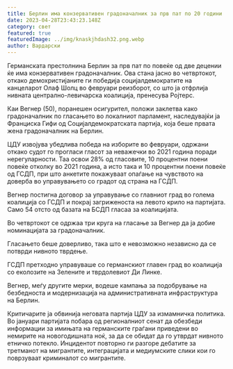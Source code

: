 ```yaml
---
title: Берлин има конзервативен градоначалник за прв пат по 20 години
date: 2023-04-28T23:43:23.148Z
category: свет
featured: true
featuredImage: ../img/knaskjhdash32.png.webp
author: Вардарски
---
```


Германската престолнина Берлин за прв пат по повеќе од две децении ќе има конзервативен градоначалник. Ова стана јасно во четвртокот, откако демохристијаните ги победија социјалдемократите на канцеларот Олаф Шолц во февруари реизборот, со што ја отфрлија нивната централно-левичарска коалиција, пренесува Ројтерс.

Каи Вегнер (50), поранешен осигурител, положи заклетва како градоначалник по гласањето во локалниот парламент, наследувајќи ја Франциска Гифи од Социјалдемократската партија, која беше првата жена градоначалник на Берлин.

ЦДУ извојува убедлива победа на изборите во февруари, одржани откако судот го прогласи гласот за неважечки во 2021 година поради нерегуларности. Таа освои 28% од гласовите, 10 процентни поени повеќе отколку во 2021 година, а исто така и 10 процентни поени повеќе од ГСДП, при што анкетите покажуваат опаѓање на чувството на доверба во управувањето со градот од страна на ГСДП.

Вегнер постигна договор за управување со главниот град во голема коалиција со ГСДП и покрај загриженоста на левото крило на партијата. Само 54 отсто од базата на БСДП гласаа за коалицијата.

Во четвртокот се одржаа три круга на гласање за Вегнер да ја добие номинацијата за градоначалник.

Гласањето беше доверливо, така што е невозможно независно да се потврди нивното тврдење.

ГСДП претходно управуваше со германскиот главен град во коалиција со еколозите на Зелените и тврдолевиот Ди Линке.

Вегнер, меѓу другите мерки, водеше кампања за подобрување на безбедноста и модернизација на административната инфраструктура на Берлин.

Критичарите ја обвинија неговата партија ЦДУ за измамничка политика. Во јануари партијата побара од регионалниот сенат да обезбеди информации за имињата на германските граѓани приведени во немирите на новогодишната ноќ, за да се обидат да го утврдат нивното етничко потекло. Инцидентот повторно ги разгоре дебатите за третманот на мигрантите, интеграцијата и медиумските слики кои го поврзуваат криминалот со мигрантите.
